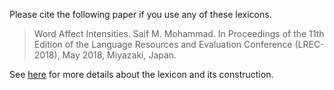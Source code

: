 Please cite the following paper if you use any of these lexicons.

> Word Affect Intensities. Saif M. Mohammad. In Proceedings of the 11th Edition of the Language Resources and Evaluation Conference (LREC-2018), May 2018, Miyazaki, Japan.

See [here](http://saifmohammad.com/WebPages/AffectIntensity.htm) for more details about the lexicon and its construction.
